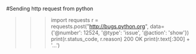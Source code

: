 #Sending http request from python

>>> import requests
>>> r = requests.post("http://bugs.python.org", data={'@number': 12524, '@type': 'issue', '@action': 'show'})
>>> print(r.status_code, r.reason)
200 OK
>>> print(r.text[:300] + '...')

<!DOCTYPE html PUBLIC "-//W3C//DTD XHTML 1.0 Transitional//EN" "http://www.w3.org/TR/xhtml1/DTD/xhtml1-transitional.dtd">
<html xmlns="http://www.w3.org/1999/xhtml" xml:lang="en" lang="en">
<head>
<title>
Issue 12524: change httplib docs POST example - Python tracker

</title>
<link rel="shortcut i...
>>> 

#for this install requests 
using <b>sudo pip install requests</b>
